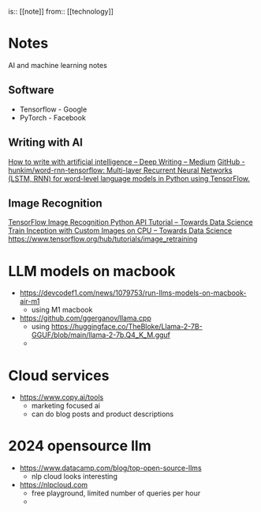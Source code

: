 is:: [[note]]
from:: [[technology]]

# Notes
AI and machine learning notes

## Software
* Tensorflow - Google
* PyTorch - Facebook

## Writing with AI
[How to write with artificial intelligence – Deep Writing – Medium](https://medium.com/deep-writing/how-to-write-with-artificial-intelligence-45747ed073c)
[GitHub - hunkim/word-rnn-tensorflow: Multi-layer Recurrent Neural Networks (LSTM, RNN) for word-level language models in Python using TensorFlow.](https://github.com/hunkim/word-rnn-tensorflow)

## Image Recognition
[TensorFlow Image Recognition Python API Tutorial – Towards Data Science](https://towardsdatascience.com/tensorflow-image-recognition-python-api-e35f7d412a70)
[Train Inception with Custom Images on CPU – Towards Data Science](https://towardsdatascience.com/training-inception-with-tensorflow-on-custom-images-using-cpu-8ecd91595f26)
https://www.tensorflow.org/hub/tutorials/image_retraining

# LLM models on macbook
- https://devcodef1.com/news/1079753/run-llms-models-on-macbook-air-m1
	- using M1 macbook
- https://github.com/ggerganov/llama.cpp
	- using https://huggingface.co/TheBloke/Llama-2-7B-GGUF/blob/main/llama-2-7b.Q4_K_M.gguf
	- 
# Cloud services
- https://www.copy.ai/tools
	- marketing focused ai
	- can do blog posts and product descriptions

# 2024 opensource llm
- https://www.datacamp.com/blog/top-open-source-llms
	- nlp cloud looks interesting
- https://nlpcloud.com
	- free playground, limited number of queries per hour
	- 
